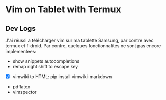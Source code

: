 # Vim on Tablet with Termux

## Dev Logs

J'ai réussi a télécharger vim sur ma tablette Samsung, par contre avec termux et f-droid. Par contre, quelques fonctionnalités ne sont pas encore implementees:
- show snippets autocompletions
- remap right shift to escape key
- [X] vimwiki to HTML: pip install vimwiki-markdown
- pdflatex
- vimspector


